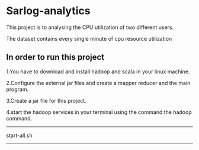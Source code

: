 # Sarlog-analytics

This project is to analysing the CPU utilization of two different users.

The dataset contains every single minute of cpu resource utilization

## In order to run this project

1.You have to download and install hadoop and scala in your linux machine.

2.Configure the external jar files and create a mapper reducer and the main program.

3.Create a jar file for this project.

4.start the hadoop services in your terminal using the command the hadoop command.

---

start-all.sh

---
